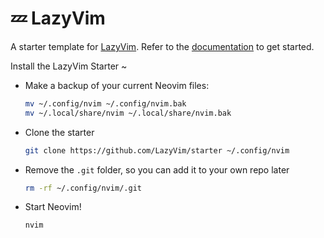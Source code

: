 # 💤 LazyVim

A starter template for [LazyVim](https://github.com/LazyVim/LazyVim).
Refer to the [documentation](https://lazyvim.github.io/installation) to get started.

Install the LazyVim Starter ~

- Make a backup of your current Neovim files:
  ```sh
  mv ~/.config/nvim ~/.config/nvim.bak
  mv ~/.local/share/nvim ~/.local/share/nvim.bak
  ```
- Clone the starter
  ```sh
  git clone https://github.com/LazyVim/starter ~/.config/nvim
  ```
- Remove the `.git` folder, so you can add it to your own repo later
  ```sh
  rm -rf ~/.config/nvim/.git
  ```
- Start Neovim!
  ```sh
  nvim
  ```
